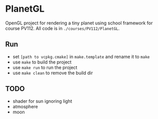 # PlanetGL
OpenGL project for rendering a tiny planet using school framework for course PV112.
All code is in `./courses/PV112/PlanetGL`.

## Run
 - set `[path to vcpkg.cmake]` in `make.template` and rename it to `make`
 - use `make` to build the project
 - use `make run` to run the project
 - use `make clean` to remove the build dir

## TODO
 - shader for sun ignoring light
 - atmosphere
 - moon
